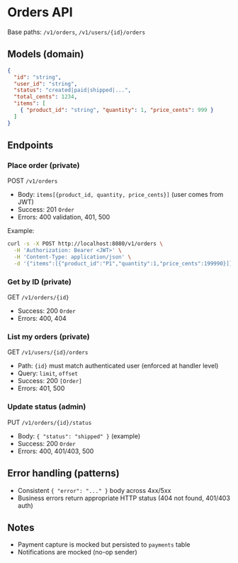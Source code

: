 # Orders API

Base paths: `/v1/orders`, `/v1/users/{id}/orders`

## Models (domain)
```json
{
  "id": "string",
  "user_id": "string",
  "status": "created|paid|shipped|...",
  "total_cents": 1234,
  "items": [
    { "product_id": "string", "quantity": 1, "price_cents": 999 }
  ]
}
```

## Endpoints

### Place order (private)
POST `/v1/orders`
- Body: `items[{product_id, quantity, price_cents}]` (user comes from JWT)
- Success: 201 `Order`
- Errors: 400 validation, 401, 500

Example:
```bash
curl -s -X POST http://localhost:8080/v1/orders \
  -H 'Authorization: Bearer <JWT>' \
  -H 'Content-Type: application/json' \
  -d '{"items":[{"product_id":"P1","quantity":1,"price_cents":199990}]}'
```

### Get by ID (private)
GET `/v1/orders/{id}`
- Success: 200 `Order`
- Errors: 400, 404

### List my orders (private)
GET `/v1/users/{id}/orders`
- Path: `{id}` must match authenticated user (enforced at handler level)
- Query: `limit`, `offset`
- Success: 200 `[Order]`
- Errors: 401, 500

### Update status (admin)
PUT `/v1/orders/{id}/status`
- Body: `{ "status": "shipped" }` (example)
- Success: 200 `Order`
- Errors: 400, 401/403, 500

## Error handling (patterns)
- Consistent `{ "error": "..." }` body across 4xx/5xx
- Business errors return appropriate HTTP status (404 not found, 401/403 auth)

## Notes
- Payment capture is mocked but persisted to `payments` table
- Notifications are mocked (no-op sender)
